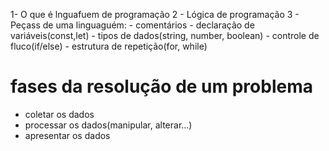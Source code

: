 1- O que é lnguafuem de programação
2 - Lógica de programação
3 - Peçass de uma linguaguém: 
     - comentários
     - declaração de variáveis(const,let)
     - tipos de dados(string, number, boolean)
     - controle de fluco(if/else)
     - estrutura de repetição(for, while)

# fases da resolução de um problema
- coletar os dados
- processar os dados(manipular, alterar...)
- apresentar os dados